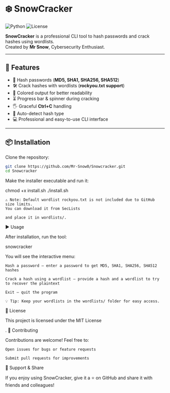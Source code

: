  # ❄️ SnowCracker

![Python](https://img.shields.io/badge/python-3.11-blue)
![License](https://img.shields.io/badge/license-MIT-green)

**SnowCracker** is a professional CLI tool to hash passwords and crack hashes using wordlists.  
Created by **Mr Snow**, Cybersecurity Enthusiast.  

---

## 🚀 Features
- 🔑 Hash passwords (**MD5, SHA1, SHA256, SHA512**)  
- 🛠 Crack hashes with wordlists (**rockyou.txt support**)  
- 🎨 Colored output for better readability  
- ⏳ Progress bar & spinner during cracking  
- 🖐 Graceful **Ctrl+C** handling  
- 🤖 Auto-detect hash type  
- 💻 Professional and easy-to-use CLI interface  

---

## 📦 Installation

Clone the repository:

```bash
git clone https://github.com/Mr-Snow0/Snowcracker.git
cd Snowcracker
```

Make the installer executable and run it:

chmod +x install.sh
./install.sh

    ⚠️ Note: Default wordlist rockyou.txt is not included due to GitHub size limits.
    You can download it from SecLists

    and place it in wordlists/.

▶️ Usage

After installation, run the tool:

snowcracker

You will see the interactive menu:

    Hash a password – enter a password to get MD5, SHA1, SHA256, SHA512 hashes

    Crack a hash using a wordlist – provide a hash and a wordlist to try to recover the plaintext

    Exit – quit the program

    💡 Tip: Keep your wordlists in the wordlists/ folder for easy access.

📜 License

This project is licensed under the MIT License

.
🤝 Contributing

Contributions are welcome! Feel free to:

    Open issues for bugs or feature requests

    Submit pull requests for improvements

📢 Support & Share

If you enjoy using SnowCracker, give it a ⭐ on GitHub and share it with friends and colleagues!

